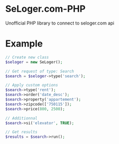 SeLoger.com-PHP
===============

Unofficial PHP library to connect to seloger.com api

Example
=======
```php
// Create new class
$seloger = new SeLoger();

// Get request of type: Search
$search = $seloger->type('search');

// Apply custom options
$search->type('rent');
$search->order('date_desc');
$search->property('appartement');
$search->zipcode(['750115']);
$search->price(800, 2500);

// Additionnal
$search->si('elevator', TRUE);

// Get results
$results = $search->run();
```


